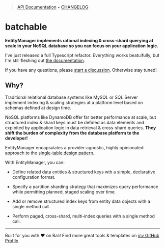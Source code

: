 <!-- TYPEDOC_EXCLUDE -->

> [API Documentation](https://docs.karmanivero.us/batchable/) • [CHANGELOG](https://github.com/karmaniverous/batchable/tree/main/CHANGELOG.md)

<!-- /TYPEDOC_EXCLUDE -->

# batchable

**EntityManager implements rational indexing & cross-shard querying at scale in your NoSQL database so you can focus on your application logic.**

I've just released a full Typescript refactor. Everything works beatuifully, but I'm still fleshing out [the documentation](https://karmanivero.us/projects/batchable/intro/).

If you have any questions, please [start a discussion](https://github.com/karmaniverous/batchable/discussions). Otherwise stay tuned!

## Why?

Traditional relational database systems like MySQL or SQL Server implement indexing & scaling strategies at a platform level based on schemas defined at design time.

NoSQL platforms like DynamoDB offer far better performance at scale, but structured index & shard keys must be defined as data elements and exploited by application logic in data retrieval & cross-shard queries. **They shift the burden of complexity from the database platform to the developer!**

EntityManager encapsulates a provider-agnostic, highly opinionated approach to the [single-table design pattern](https://aws.amazon.com/blogs/compute/creating-a-single-table-design-with-amazon-dynamodb/).

With EntityManager, you can:

- Define related data entities & structured keys wth a simple, declarative configuration format.

- Specify a partition sharding strategy that maximizes query performance while permitting planned, staged scaling over time.

- Add or remove structured index keys from entity data objects with a single method call.

- Perform paged, cross-shard, multi-index queries with a single method call.

---

Built for you with ❤️ on Bali! Find more great tools & templates on [my GitHub Profile](https://github.com/karmaniverous).
